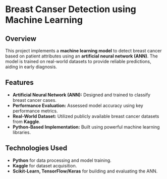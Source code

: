 # Breast Canser Detection using Machine Learning

## Overview
This project implements a **machine learning model** to detect breast cancer based on patient attributes using an **artificial neural network (ANN)**. The model is trained on real-world datasets to provide reliable predictions, aiding in early diagnosis.

## Features
- **Artificial Neural Network (ANN):** Designed and trained to classify breast cancer cases.
- **Performance Evaluation:** Assessed model accuracy using key performance metrics.
- **Real-World Dataset:** Utilized publicly available breast cancer datasets from **Kaggle**.
- **Python-Based Implementation:** Built using powerful machine learning libraries.

## Technologies Used
- **Python** for data processing and model training.
- **Kaggle** for dataset acquisition.
- **Scikit-Learn, TensorFlow/Keras** for building and evaluating the ANN.
